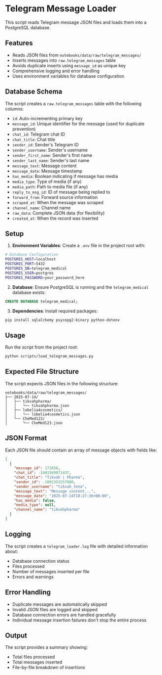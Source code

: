 # Telegram Message Loader

This script reads Telegram message JSON files and loads them into a PostgreSQL database.

## Features

- Reads JSON files from `notebooks/data/raw/telegram_messages/`
- Inserts messages into `raw.telegram_messages` table
- Avoids duplicate inserts using `message_id` as unique key
- Comprehensive logging and error handling
- Uses environment variables for database configuration

## Database Schema

The script creates a `raw.telegram_messages` table with the following columns:

- `id`: Auto-incrementing primary key
- `message_id`: Unique identifier for the message (used for duplicate prevention)
- `chat_id`: Telegram chat ID
- `chat_title`: Chat title
- `sender_id`: Sender's Telegram ID
- `sender_username`: Sender's username
- `sender_first_name`: Sender's first name
- `sender_last_name`: Sender's last name
- `message_text`: Message content
- `message_date`: Message timestamp
- `has_media`: Boolean indicating if message has media
- `media_type`: Type of media (if any)
- `media_path`: Path to media file (if any)
- `reply_to_msg_id`: ID of message being replied to
- `forward_from`: Forward source information
- `scraped_at`: When the message was scraped
- `channel_name`: Channel name
- `raw_data`: Complete JSON data (for flexibility)
- `created_at`: When the record was inserted

## Setup

1. **Environment Variables**: Create a `.env` file in the project root with:

```bash
# Database Configuration
POSTGRES_HOST=localhost
POSTGRES_PORT=5432
POSTGRES_DB=telegram_medical
POSTGRES_USER=postgres
POSTGRES_PASSWORD=your_password_here
```

2. **Database**: Ensure PostgreSQL is running and the `telegram_medical` database exists:

```sql
CREATE DATABASE telegram_medical;
```

3. **Dependencies**: Install required packages:

```bash
pip install sqlalchemy psycopg2-binary python-dotenv
```

## Usage

Run the script from the project root:

```bash
python scripts/load_telegram_messages.py
```

## Expected File Structure

The script expects JSON files in the following structure:

```
notebooks/data/raw/telegram_messages/
├── 2025-07-14/
│   ├── tikvahpharma/
│   │   └── tikvahpharma.json
│   ├── lobelia4cosmetics/
│   │   └── lobelia4cosmetics.json
│   └── CheMed123/
│       └── CheMed123.json
```

## JSON Format

Each JSON file should contain an array of message objects with fields like:

```json
[
  {
    "message_id": 172656,
    "chat_id": -1001569871437,
    "chat_title": "Tikvah | Pharma",
    "sender_id": -1001353257880,
    "sender_username": "tikvah_tena",
    "message_text": "Message content...",
    "message_date": "2025-07-14T18:27:36+00:00",
    "has_media": false,
    "media_type": null,
    "channel_name": "tikvahpharma"
  }
]
```

## Logging

The script creates a `telegram_loader.log` file with detailed information about:
- Database connection status
- Files processed
- Number of messages inserted per file
- Errors and warnings

## Error Handling

- Duplicate messages are automatically skipped
- Invalid JSON files are logged and skipped
- Database connection errors are handled gracefully
- Individual message insertion failures don't stop the entire process

## Output

The script provides a summary showing:
- Total files processed
- Total messages inserted
- File-by-file breakdown of insertions 